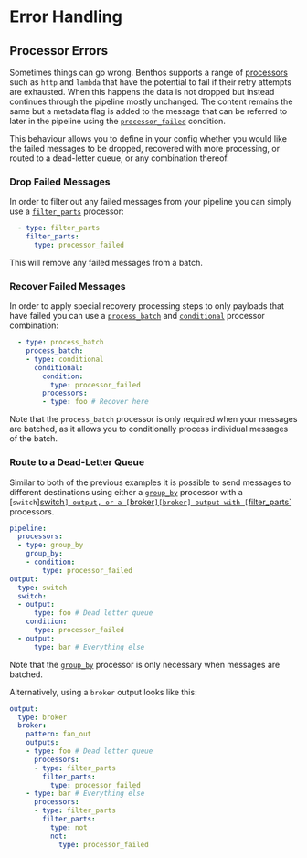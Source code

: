Error Handling
==============

## Processor Errors

Sometimes things can go wrong. Benthos supports a range of
[processors][processors] such as `http` and `lambda` that have the potential to
fail if their retry attempts are exhausted. When this happens the data is not
dropped but instead continues through the pipeline mostly unchanged. The content
remains the same but a metadata flag is added to the message that can be
referred to later in the pipeline using the
[`processor_failed`][processor_failed] condition.

This behaviour allows you to define in your config whether you would like the
failed messages to be dropped, recovered with more processing, or routed to a
dead-letter queue, or any combination thereof. 

### Drop Failed Messages

In order to filter out any failed messages from your pipeline you can simply use
a [`filter_parts`][filter_parts] processor:

``` yaml
  - type: filter_parts
    filter_parts:
      type: processor_failed
```

This will remove any failed messages from a batch.

### Recover Failed Messages

In order to apply special recovery processing steps to only payloads that have
failed you can use a [`process_batch`][process_batch] and
[`conditional`][conditional] processor combination:

``` yaml
  - type: process_batch
    process_batch:
    - type: conditional
      conditional:
        condition:
          type: processor_failed
        processors:
        - type: foo # Recover here
```

Note that the `process_batch` processor is only required when your messages are
batched, as it allows you to conditionally process individual messages of the
batch.

### Route to a Dead-Letter Queue

Similar to both of the previous examples it is possible to send messages to
different destinations using either a [`group_by`][group_by] processor with a
[`switch`][switch`] output, or a [`broker`][broker] output with
[`filter_parts`][filter_parts] processors.

``` yaml
pipeline:
  processors:
  - type: group_by
    group_by:
    - condition:
        type: processor_failed
output:
  type: switch
  switch:
  - output:
      type: foo # Dead letter queue
    condition:
      type: processor_failed
  - output:
      type: bar # Everything else
```

Note that the [`group_by`][group_by] processor is only necessary when messages
are batched.

Alternatively, using a `broker` output looks like this:

``` yaml
output:
  type: broker
  broker:
    pattern: fan_out
    outputs:
    - type: foo # Dead letter queue
      processors:
      - type: filter_parts
        filter_parts:
          type: processor_failed
    - type: bar # Everything else
      processors:
      - type: filter_parts
        filter_parts:
          type: not
          not:
            type: processor_failed
```

[processors]: ./processors/README.md
[processor_failed]: ./conditions/README.md#processor_failed
[filter_parts]: ./processors/README.md#filter_parts
[process_batch]: ./processors/README.md#process_batch
[conditional]: ./processors/README.md#conditional
[group_by]: ./processors/README.md#group_by
[switch]: ./outputs/README.md#switch
[broker]: ./outputs/README.md#broker